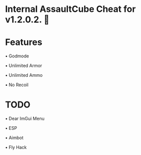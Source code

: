 # Internal AssaultCube Cheat for v1.2.0.2. 🦈 

# Features

• Godmode

• Unlimited Armor

• Unlimited Ammo

• No Recoil


# TODO

• Dear ImGui Menu

• ESP

• Aimbot

• Fly Hack
